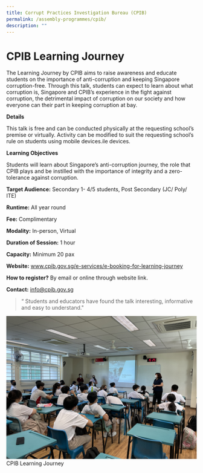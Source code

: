 ```yaml
---
title: Corrupt Practices Investigation Bureau (CPIB)
permalink: /assembly-programmes/cpib/
description: ""
---
```

# CPIB Learning Journey

The Learning Journey by CPIB aims to raise awareness and educate students on the importance of anti-corruption and keeping Singapore corruption-free. Through this talk, students can expect to learn about what corruption is, Singapore and CPIB’s experience in the fight against corruption, the detrimental impact of corruption on our society and how everyone can their part in keeping corruption at bay.

**Details**

This talk is free and can be conducted physically at the requesting school’s premise or virtually.  Activity can be modified to suit the requesting school’s rule on students using mobile devices.ile devices.

**Learning Objectives**

Students will learn about Singapore’s anti-corruption journey, the role that CPIB plays and be instilled with the importance of integrity and a zero-tolerance against corruption.

**Target Audience:** Secondary 1- 4/5 students, Post Secondary (JC/ Poly/ ITE)

**Runtime:** All year round

**Fee:** Complimentary

**Modality:** In-person, Virtual

**Duration of Session:** 1 hour

**Capacity:** Minimum 20 pax

**Website:** www.cpib.gov.sg/e-services/e-booking-for-learning-journey

**How to register?** By email or online through website link.

**Contact:** info@cpib.gov.sg

> “ Students and educators have found the talk interesting, informative and easy to understand."

![](/images/cpib%20learning%20journey.jpg)
CPIB Learning Journey